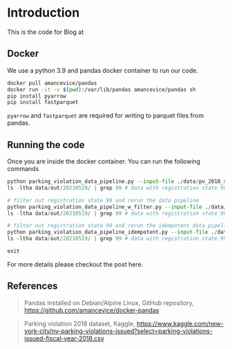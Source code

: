 # Introduction

This is the code for Blog at

## Docker

We use a python 3.9 and pandas docker container to run our code.

```bash
docker pull amancevice/pandas
docker run -it -v $(pwd):/var/lib/pandas amancevice/pandas sh
pip install pyarrow
pip install fastparquet
```

`pyarrow` and `fastparquet` are required for writing to parquet files from pandas.

## Running the code

Once you are inside the docker container. You can run the following commands

```python
python parking_violation_data_pipeline.py --input-file ./data/pv_2018_sample.csv --output-loc ./data/out --run-id 20210519
ls -ltha data/out/20210519/ | grep 99 # data with registration state 99 present

# filter out registration state 99 and rerun the data pipeline
python parking_violation_data_pipeline_w_filter.py --input-file ./data/pv_2018_sample.csv --output-loc ./data/out --run-id 20210519
ls -ltha data/out/20210519/ | grep 99 # data with registration state 99 still present; this is from the previous run and is incorrect

# filter out registration state 99 and rerun the idempotent data pipeline
python parking_violation_data_pipeline_idempotent.py --input-file ./data/pv_2018_sample.csv --output-loc ./data/out --run-id 20210519
ls -ltha data/out/20210519/ | grep 99 # data with registration state 99 not present anymore; this is correct

exit
```

For more details please checkout the post here.

## References

> Pandas installed on Debian/Alpine Linux, GitHub repository, https://github.com/amancevice/docker-pandas

> Parking violation 2018 dataset, Kaggle, https://www.kaggle.com/new-york-city/ny-parking-violations-issued?select=parking-violations-issued-fiscal-year-2018.csv